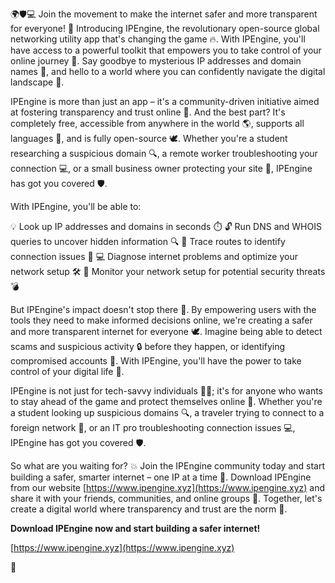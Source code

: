 🌍🛡️💻 Join the movement to make the internet safer and more transparent for everyone! 🚀 Introducing IPEngine, the revolutionary open-source global networking utility app that's changing the game 🔥. With IPEngine, you'll have access to a powerful toolkit that empowers you to take control of your online journey 📍. Say goodbye to mysterious IP addresses and domain names 👋, and hello to a world where you can confidently navigate the digital landscape 💪.

IPEngine is more than just an app – it's a community-driven initiative aimed at fostering transparency and trust online 🤝. And the best part? It's completely free, accessible from anywhere in the world 🌎, supports all languages 📖, and is fully open-source 🕊️. Whether you're a student researching a suspicious domain 🔍, a remote worker troubleshooting your connection 💻, or a small business owner protecting your site 👥, IPEngine has got you covered 🛡️.

With IPEngine, you'll be able to:

💡 Look up IP addresses and domains in seconds ⏱️
🔓 Run DNS and WHOIS queries to uncover hidden information 🔍
📍 Trace routes to identify connection issues 👀
💻 Diagnose internet problems and optimize your network setup 🛠️
🚨 Monitor your network setup for potential security threats 💣

But IPEngine's impact doesn't stop there 🌈. By empowering users with the tools they need to make informed decisions online, we're creating a safer and more transparent internet for everyone 🕊️. Imagine being able to detect scams and suspicious activity 🔒 before they happen, or identifying compromised accounts 💸. With IPEngine, you'll have the power to take control of your digital life 🌟.

IPEngine is not just for tech-savvy individuals 👩‍💻; it's for anyone who wants to stay ahead of the game and protect themselves online 🔮. Whether you're a student looking up suspicious domains 🔍, a traveler trying to connect to a foreign network 📱, or an IT pro troubleshooting connection issues 💻, IPEngine has got you covered 🛡️.

So what are you waiting for? 💥 Join the IPEngine community today and start building a safer, smarter internet – one IP at a time 🔧. Download IPEngine from our website [https://www.ipengine.xyz](https://www.ipengine.xyz) and share it with your friends, communities, and online groups 📢. Together, let's create a digital world where transparency and trust are the norm 💪.

**Download IPEngine now and start building a safer internet!**

[https://www.ipengine.xyz](https://www.ipengine.xyz)

🌟